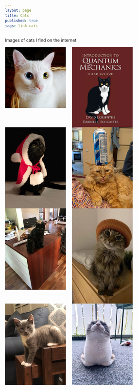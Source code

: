 ```yaml
---
layout: page
title: Cats
published: true
tags: link cats
---
```


Images of cats I find on the internet



<img src="assets/Cats/Van_Cat.bmp" width="200" style="float:left; margin-right:20px;">
<img src="assets/Cats/Quantum_Cat.jpg" width="200" style="float:left; margin-right:20px;">
<img src="assets/Cats/Santa_Cat.jpg" width="200" style="float:left; margin-right:20px;">
<img src="assets/Cats/Beer_Cat.jpg" width="200" style="float:left; margin-right:20px;">
<img src="assets/Cats/Dont_Mess_Cat.webp" width="200" style="float:left; margin-right:20px;">
<img src="assets/Cats/Beanie_Cat.jpg" width="200" style="float:left; margin-right:20px;">
<img src="assets/Cats/Smokey_Cat.jpg" width="200" style="float:left; margin-right:20px;">
<img src="assets/Cats/Seal_Cat.jpg" width="200" style="float:left; margin-right:20px;">